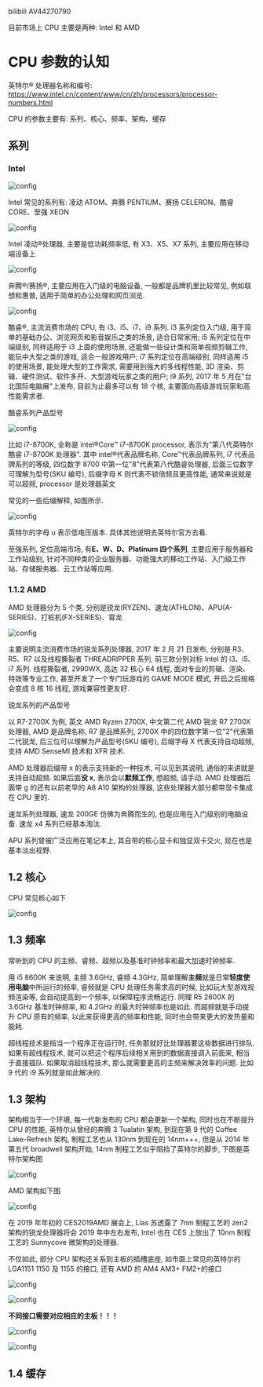 bilibili AV44270790

目前市场上 CPU 主要是两种: Intel 和 AMD

# CPU 参数的认知

英特尔® 处理器名称和编号: https://www.intel.cn/content/www/cn/zh/processors/processor-numbers.html

CPU 的参数主要有: 系列、核心、频率、架构、缓存

## 系列

### Intel

![config](./images/1.jpeg)

Intel 常见的系列有: 凌动 ATOM、奔腾 PENTIUM、赛扬 CELERON、酷睿 CORE、至强 XEON

![config](./images/2.jpeg)

Intel 凌动®️处理器, 主要是低功耗频率低, 有 X3、X5、X7 系列, 主要应用在移动端设备上

![config](./images/3.jpeg)

奔腾®️/赛扬®️, 主要应用在入门级的电脑设备, 一般都是品牌机里比较常见, 例如联想和惠普, 适用于简单的办公处理和网页浏览.

![config](./images/4.jpeg)

酷睿®️, 主流消费市场的 CPU, 有 i3、i5、i7、i9 系列. i3 系列定位入门级, 用于简单的基础办公、浏览网页和影音娱乐之类的场景, 适合日常家用; i5 系列定位在中端级别, 同样适用于 i3 上面的使用场景, 还能做一些设计类和简单视频剪辑工作, 能玩中大型之类的游戏, 适合一般游戏用户; i7 系列定位在高端级别, 同样适用 i5 的使用场景, 能处理大型的工作需求, 需要用到强大的多线程性能, 3D 渲染、剪辑、硬件测试、软件多开、大型游戏玩家之类的用户; i9 系列, 2017 年 5 月在"台北国际电脑展"上发布, 目前为止最多可以有 18 个核, 主要面向高级游戏玩家和高性能需求者.

酷睿系列产品型号

![config](./images/5.jpeg)

比如 i7\-8700K, 全称是 intel®️Core™ i7\-8700K processor, 表示为"第八代英特尔酷睿 i7\-8700K 处理器". 其中 intel®️代表品牌名称, Core™代表品牌系列, i7 代表品牌系列的等级, 四位数字 8700 中第一位"8"代表第八代酷睿处理器, 后面三位数字可理解为型号(SKU 编号), 后缀字母 K 则代表不锁倍频且更高性能, 通常来说就是可以超频, processor 是处理器英文

常见的一些后缀解释, 如图所示.

 ![config](./images/6.jpeg)

英特尔的字母 u 表示低电压版本. 具体其他说明去英特尔官方去看.

至强系列, 定位高端市场, 有**E、W、D、Platinum 四个系列**, 主要应用于服务器和工作站级别, 针对不同种类的企业服务器、功能强大的移动工作站、入门级工作站、存储服务器、云工作站等应用.

### 1.1.2 AMD

AMD 处理器分为 5 个类, 分别是锐龙(RYZEN)、速龙(ATHLON)、APU(A\-SERIES)、打桩机(FX\-SERIES)、霄龙

![config](./images/8.jpeg)

主要说明主流消费市场的锐龙系列处理器, 2017 年 2 月 21 日发布, 分别是 R3、R5、R7 以及线程撕裂者 THREADRIPPER 系列, 前三款分别对标 Intel 的 i3、i5、i7 系列. 线程撕裂者, 2990WX, 高达 32 核心 64 线程, 面对专业的剪辑、渲染、特效等专业工作, 甚至开发了一个专门玩游戏的 GAME MODE 模式, 开启之后规格会变成 8 核 16 线程, 游戏兼容性更友好.

锐龙系列的产品型号

以 R7\-2700X 为例, 英文 AMD Ryzen 2700X, 中文第二代 AMD 锐龙 R7 2700X 处理器, AMD 是品牌名称, R7 是品牌系列, 2700X 中的四位数字第一位"2"代表第二代锐龙, 后三位可以理解为产品型号(SKU 编号), 后缀字母 X 代表支持自动超频, 支持 AMD SenseMI 技术和 XFR 技术.

AMD 处理器后缀带 x 的表示支持新的一种技术, 可以见到其说明, 通俗的来讲就是支持自动超频. 如果后面**没 x**, 表示会以**默频工作**, 想超频, 请手动. AMD 处理器后面带 g 的还有以前老早的 A8 A10 架构的处理器, 这些处理器大部分都带显卡集成在 CPU 里的.

速龙系列处理器, 速龙 200GE 仿佛为奔腾而生的, 也是应用在入门级别的电脑设备. 速龙 x4 系列已经基本淘汰.

APU 系列曾被广泛应用在笔记本上, 其自带的核心显卡和独显双卡交火, 现在也是基本淡出视野.

## 1.2 核心

CPU 常见核心如下

![config](./images/9.jpeg)

## 1.3 频率

常听到的 CPU 的主频、睿频、超频以及基准时钟频率和最大加速时钟频率.

用 i5 8600K 来说明, 主频 3.6GHz, 睿频 4.3GHz, 简单理解**主频**就是日常**轻度使用电脑**中所运行的频率, 睿频就是 CPU 处理任务需求高的时候, 比如玩大型游戏视频渲染等, 会自动提高到一个频率, 以保障程序流畅运行. 同理 R5 2600X 的 3.6GHz 基准时钟频率, 和 4.2GHz 的最大时钟频率也是如此. 而超频就是手动提升 CPU 原有的频率, 以此来获得更高的频率和性能, 同时也会带来更大的发热量和能耗.

超线程技术是指当一个程序正在运行时, 任务那就好比处理器要这些数据进行排队. 如果有超线程技术, 就可以把这个程序后续相关用到的数据直接调入前面来, 相当于直接插队. 如果取消超线程技术, 那么就需要更高的主频来解决效率的问题. 比如 9 代的 i9 系列就是如此解决的.

## 1.3 架构

架构相当于一个环境, 每一代新发布的 CPU 都会更新一个架构, 同时也在不断提升 CPU 的性能, 英特尔从曾经的奔腾 3 Tualatin 架构, 到现在第 9 代的 Coffee Lake\-Refresh 架构, 制程工艺也从 130nm 到现在的 14nm+++, 但是从 2014 年第五代 broadwell 架构开始, 14nm 制程工艺似乎阻挡了英特尔的脚步, 下图是英特尔架构图

![config](./images/10.jpeg)

AMD 架构如下图

![config](./images/11.jpeg)

在 2019 年年初的 CES2019AMD 展会上, Lias 苏透露了 7nm 制程工艺的 zen2 架构的锐龙处理器将会 2019 年中左右发布, Intel 也在 CES 上放出了 10nm 制程工艺的 Sunnycove 微架构的处理器.

不仅如此, 部分 CPU 架构还关系到主板的插槽底座, 如市面上常见的英特尔的 LGA1151 1150 及 1155 的接口, 还有 AMD 的 AM4 AM3+ FM2+的接口

![config](./images/12.jpeg)

![config](./images/13.jpeg)

**不同接口需要对应相应的主板！！！**

![config](./images/14.jpeg)

![config](./images/15.jpeg)

## 1.4 缓存